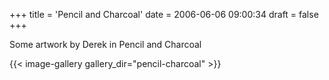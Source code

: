 +++
title = 'Pencil and Charcoal'
date = 2006-06-06 09:00:34
draft = false
+++

Some artwork by Derek in Pencil and Charcoal


{{< image-gallery gallery_dir="pencil-charcoal" >}}